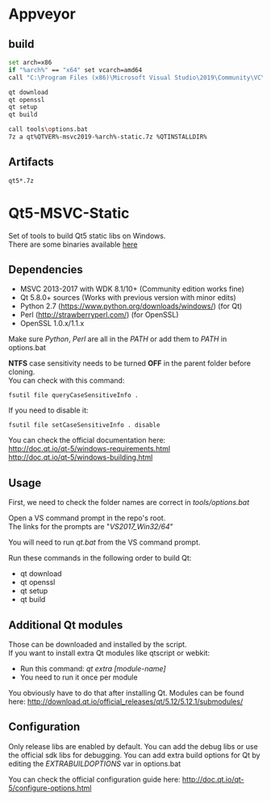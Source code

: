 # Appveyor

## build

``` bash
set arch=x86
if "%arch%" == "x64" set vcarch=amd64
call "C:\Program Files (x86)\Microsoft Visual Studio\2019\Community\VC\Auxiliary\Build\vcvarsall.bat" %arch%

qt download
qt openssl
qt setup
qt build

call tools\options.bat
7z a qt%QTVER%-msvc2019-%arch%-static.7z %QTINSTALLDIR%
```

## Artifacts

``` bash
qt5*.7z
```

# **Qt5-MSVC-Static**

Set of tools to build Qt5 static libs on Windows.  
There are some binaries available [here](https://ci.appveyor.com/project/fpoussin/qt5-msvc-static/build/artifacts)

## Dependencies

 - MSVC 2013-2017 with WDK 8.1/10+ (Community edition works fine)
 - Qt 5.8.0+ sources (Works with previous version with minor edits)
 - Python 2.7 (https://www.python.org/downloads/windows/) (for Qt)
 - Perl (http://strawberryperl.com/) (for OpenSSL)
 - OpenSSL 1.0.x/1.1.x

Make sure *Python*, *Perl* are all in the *PATH* or add them to *PATH* in options.bat  

**NTFS** case sensitivity needs to be turned **OFF** in the parent folder before cloning.  
You can check with this command:  
```
fsutil file queryCaseSensitiveInfo .
```
If you need to disable it:
```
fsutil file setCaseSensitiveInfo . disable
```

You can check the official documentation here:  
http://doc.qt.io/qt-5/windows-requirements.html  
http://doc.qt.io/qt-5/windows-building.html  

## Usage

First, we need to check the folder names are correct in *tools/options.bat*  

Open a VS command prompt in the repo's root.  
The links for the prompts are "*VS2017_Win32/64*"

You will need to run *qt.bat* from the VS command prompt.

Run these commands in the following order to build Qt:
 - qt download
 - qt openssl
 - qt setup
 - qt build

## Additional Qt modules

Those can be downloaded and installed by the script.  
If you want to install extra Qt modules like qtscript or webkit:
- Run this command: *qt extra [module-name]*
- You need to run it once per module

You obviously have to do that after installing Qt.
Modules can be found here: http://download.qt.io/official_releases/qt/5.12/5.12.1/submodules/

## Configuration

Only release libs are enabled by default. 
You can add the debug libs or use the official sdk libs for debugging.
You can add extra build options for Qt by editing the *EXTRABUILDOPTIONS* var in options.bat


You can check the official configuration guide here:
http://doc.qt.io/qt-5/configure-options.html
